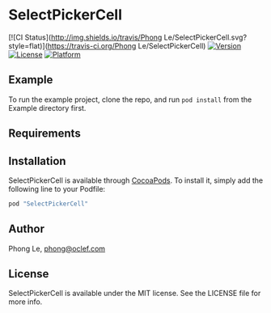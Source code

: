 # SelectPickerCell

[![CI Status](http://img.shields.io/travis/Phong Le/SelectPickerCell.svg?style=flat)](https://travis-ci.org/Phong Le/SelectPickerCell)
[![Version](https://img.shields.io/cocoapods/v/SelectPickerCell.svg?style=flat)](http://cocoapods.org/pods/SelectPickerCell)
[![License](https://img.shields.io/cocoapods/l/SelectPickerCell.svg?style=flat)](http://cocoapods.org/pods/SelectPickerCell)
[![Platform](https://img.shields.io/cocoapods/p/SelectPickerCell.svg?style=flat)](http://cocoapods.org/pods/SelectPickerCell)

## Example

To run the example project, clone the repo, and run `pod install` from the Example directory first.

## Requirements

## Installation

SelectPickerCell is available through [CocoaPods](http://cocoapods.org). To install
it, simply add the following line to your Podfile:

```ruby
pod "SelectPickerCell"
```

## Author

Phong Le, phong@oclef.com

## License

SelectPickerCell is available under the MIT license. See the LICENSE file for more info.
